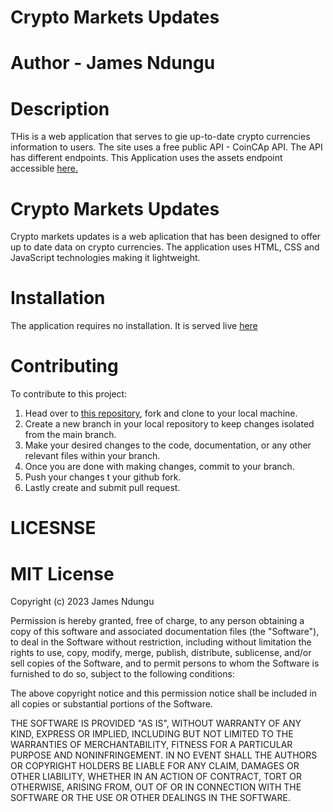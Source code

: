 # Crypto Markets Updates

# Author - James Ndungu

# Description

THis is a web application that serves to gie up-to-date crypto currencies information to users. The site uses a free public API - CoinCAp API. The API has different endpoints. This Application uses the assets endpoint accessible [here.](api.coincap.io/v2/assets)

# Crypto Markets Updates

Crypto markets updates is a web aplication that has been designed to offer up to date data on crypto currencies.
The application uses HTML, CSS and JavaScript technologies making it lightweight.

# Installation

The application requires no installation. It is served live [here](https://jimmindungu3.github.io/Phase-1-project/)

# Contributing

To contribute to this project:

1. Head over to [this repository](https://github.com/jimmindungu3/Phase-1-project.git), fork and clone to your local machine.
2. Create a new branch in your local repository to keep changes isolated from the main branch.
3. Make your desired changes to the code, documentation, or any other relevant files within your branch.
4. Once you are done with making changes, commit to your branch.
5. Push your changes t your github fork.
6. Lastly create and submit pull request.


# LICESNSE
# MIT License

Copyright (c) 2023 James Ndungu

Permission is hereby granted, free of charge, to any person obtaining a copy
of this software and associated documentation files (the "Software"), to deal
in the Software without restriction, including without limitation the rights
to use, copy, modify, merge, publish, distribute, sublicense, and/or sell
copies of the Software, and to permit persons to whom the Software is
furnished to do so, subject to the following conditions:

The above copyright notice and this permission notice shall be included in all
copies or substantial portions of the Software.

THE SOFTWARE IS PROVIDED "AS IS", WITHOUT WARRANTY OF ANY KIND, EXPRESS OR
IMPLIED, INCLUDING BUT NOT LIMITED TO THE WARRANTIES OF MERCHANTABILITY,
FITNESS FOR A PARTICULAR PURPOSE AND NONINFRINGEMENT. IN NO EVENT SHALL THE
AUTHORS OR COPYRIGHT HOLDERS BE LIABLE FOR ANY CLAIM, DAMAGES OR OTHER
LIABILITY, WHETHER IN AN ACTION OF CONTRACT, TORT OR OTHERWISE, ARISING FROM,
OUT OF OR IN CONNECTION WITH THE SOFTWARE OR THE USE OR OTHER DEALINGS IN THE
SOFTWARE.

